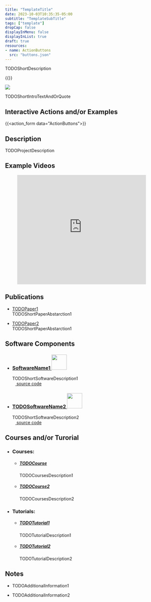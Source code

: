 ```yaml
---
title: "TemplateTitle"
date: 2023-10-03T10:35:35-05:00
subtitle: "TemplateSubTitle"
tags: ["template"]
dropCap: false
displayInMenu: false
displayInList: true
draft: true
resources:
- name: ActionButtons
  src: "buttons.json"
---
```


TODOShortDescription

<param class="hidde-after-preview">
{{<action_form data="ActionButtons">}}

<!--more-->


![](ProjectImage)

TODOShortIntroTextAndOrQuote


Interactive Actions and/or Examples
---

{{<action_form data="ActionButtons">}}


Description
---

TODOProjectDescription

Example Videos
---

<figure class="video_container">
  <iframe width="100%" height="360" src="https://www.youtube.com/embed/pv_n9FQRoZQ?si=j3CB2Sj4itd_1qlC" title="YouTube video player" frameborder="0" allow="accelerometer; autoplay; clipboard-write; encrypted-media; gyroscope; picture-in-picture; web-share" allowfullscreen="true"></iframe>
</figure>


Publications
---

- [TODOPaper1](TODOPaperLink1)\
  TODOShortPaperAbstarction1

- [TODOPaper2](TODOPaperLink2)\
  TODOShortPaperAbstarction1


Software Components
---

- ### [SoftwareName1 <img class="sc-image" src="TODOSoftwareImage1" height=50>](TODOSoftwareMainPageLink1)
  TODOShortSoftwareDescription1\
  [<img class="sc-image" src="https://iris.informatik.uni-bremen.de/images/github.svg" height=10> source code](TODOGithubLink1)

- ### [TODOSoftwareName2 <img class="sc-image" src="vSoftwareImage2" height=50>](vSoftwareMainPageLink2)
  TODOShortSoftwareDescription2\
  [<img class="sc-image" src="https://iris.informatik.uni-bremen.de/images/github.svg" height=10> source code](TODOGithubLink2)


Courses and/or Turorial
---

- ### Courses:

  + ##### [TODOCourse](vCoursesLink1)
    TODOCoursesDescription1

  + ##### [TODOCourse2](TODOCoursesLink2)
    TODOCoursesDescription2

- ### Tutorials:

  + ##### [TODOTutorial1](TODOTuorialLink1)
    TODOTutorialDescription1

  + ##### [TODOTutorial2](TODOTuorialLink2)
    TODOTutorialDescription2


Notes
---

- TODOAdditionalInformation1

- TODOAdditionalInformation2
